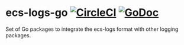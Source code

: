 # ecs-logs-go [![CircleCI](https://circleci.com/gh/segmentio/ecs-logs-go.svg?style=shield)](https://circleci.com/gh/segmentio/ecs-logs-go) [![GoDoc](https://godoc.org/github.com/segmentio/ecs-logs-go?status.svg)](https://godoc.org/github.com/segmentio/ecs-logs-go)
Set of Go packages to integrate the ecs-logs format with other logging packages.
